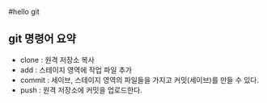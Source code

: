 #hello git

## git 명령어 요약

 - clone : 원격 저장소 복사
 - add : 스테이지 영역에 작업 파일 추가
 - commit : 세이브, 스테이지 영역의 파일들을 가지고 커밋(세이브)를 만들 수 있다.
 - push : 원격 저장소에 커밋을 업로드한다.